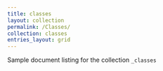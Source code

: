 ```yaml
---
title: classes
layout: collection
permalink: /Classes/
collection: classes
entries_layout: grid
---
```


Sample document listing for the collection `_classes`
